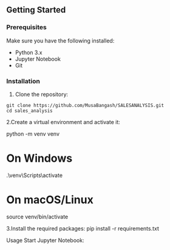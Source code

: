 
## Getting Started

### Prerequisites

Make sure you have the following installed:
- Python 3.x
- Jupyter Notebook
- Git

### Installation

   1. Clone the repository:
      
    git clone https://github.com/MusaBangash/SALESANALYSIS.git
    cd sales_analysis

   2.Create a virtual environment and activate it:

 python -m venv venv

# On Windows
.\venv\Scripts\activate 

# On macOS/Linux   
 source venv/bin/activate  


   3.Install the required packages:
    pip install -r requirements.txt

 Usage
    Start Jupyter Notebook:

